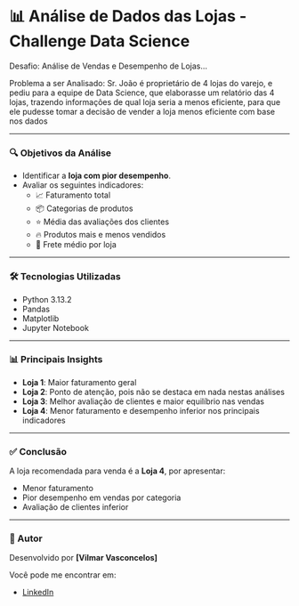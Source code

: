 # 📊 Análise de Dados das Lojas - Challenge Data Science

Desafio: Análise de Vendas e Desempenho de Lojas...

Problema a ser Analisado: Sr. João é proprietário de 4 lojas do varejo, e pediu para a equipe de Data Science, que elaborasse um relatório das 4 lojas, trazendo informações de qual loja seria a menos eficiente, para que ele pudesse tomar a decisão de vender a loja menos eficiente com base nos dados

---

### 🔍 Objetivos da Análise

- Identificar a **loja com pior desempenho**.
- Avaliar os seguintes indicadores:
  - 📈 Faturamento total  
  - 📦 Categorias de produtos  
  - ⭐ Média das avaliações dos clientes  
  - 🔥 Produtos mais e menos vendidos  
  - 🚚 Frete médio por loja
    
---

### 🛠️ Tecnologias Utilizadas

- Python 3.13.2
- Pandas
- Matplotlib
- Jupyter Notebook
---

### 📊 Principais Insights

- **Loja 1**: Maior faturamento geral
- **Loja 2**: Ponto de atenção, pois não se destaca em nada nestas análises
- **Loja 3**: Melhor avaliação de clientes e maior equilíbrio nas vendas  
- **Loja 4**: Menor faturamento e desempenho inferior nos principais indicadores  

---

### ✅ Conclusão

A loja recomendada para venda é a **Loja 4**, por apresentar:

- Menor faturamento  
- Pior desempenho em vendas por categoria  
- Avaliação de clientes inferior  

---

### 📌 Autor


Desenvolvido por **[Vilmar Vasconcelos]**  

Você pode me encontrar em:  
- [LinkedIn](https://www.linkedin.com/in/vilmar-vasconcelos-/)
